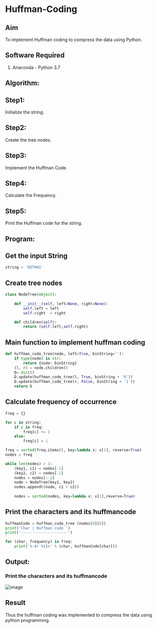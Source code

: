# Huffman-Coding
## Aim
To implement Huffman coding to compress the data using Python.

## Software Required
1. Anaconda - Python 3.7

## Algorithm:
## Step1:
Initialize the string.

## Step2:
Create the tree nodes.

## Step3:
Implement the Huffman Code.

## Step4:
Calculate the Frequency.

## Step5:
Print the Huffman code for the string.

 
## Program:
## Get the input String
```python
string = 'KOTHAI'
```
## Create tree nodes
```python
class NodeTree(object):
    
    def __init__(self, left=None, right=None):
        self.left = left 
        self.right  = right

    def children(self):
        return (self.left,self.right)
```
## Main function to implement huffman coding
```python
def huffman_code_tree(node, left=True, binString=''): 
    if type(node) is str:
        return {node: binString}
    (l, r) = node.children()
    D= dict()
    D.update(huffman_code_tree(l, True, binString + '0'))
    D.update(huffman_code_tree(r, False, binString + '1'))
    return D
```
## Calculate frequency of occurrence
```python
freq = {}

for c in string:
    if c in freq:
        freq[c] += 1
    else:
        freq[c] = 1

freq = sorted(freq.items(), key=lambda x: x[1], reverse=True)
nodes = freq

while len(nodes) > 1:
    (key1, c1) = nodes[-1]
    (key2, c2) = nodes[-2]
    nodes = nodes[:-2]
    node = NodeTree(key1, key2)
    nodes.append((node, c1 + c2))
    
    nodes = sorted(nodes, key=lambda x: x[1],reverse=True)
```
## Print the characters and its huffmancode
```python
huffmanCode = huffman_code_tree (nodes[0][0])
print('Char | Huffman code ')
print('---------------------')

for (char, frequency) in freq:
    print('%-4r %12s' % (char, huffmanCode[char]))
```
## Output:

### Print the characters and its huffmancode
![image](https://github.com/KothaiKumar/HUFFMAN--CODING/assets/121215739/944b0cc4-4e41-4bb4-bdf8-c3d9eb4149ea)



## Result
Thus the huffman coding was implemented to compress the data using python programming.
